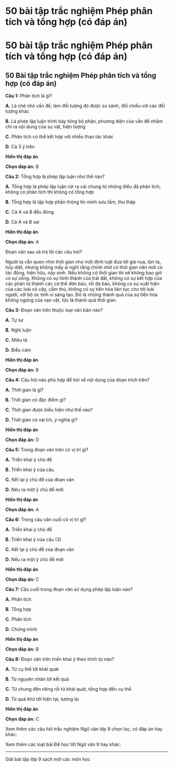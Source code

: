 # 50 bài tập trắc nghiệm Phép phân tích và tổng hợp (có đáp án)

# 50 bài tập trắc nghiệm Phép phân tích và tổng hợp (có đáp án)

## 50 Bài tập trắc nghiệm Phép phân tích và tổng hợp (có đáp án)

**Câu 1:** Phân tích là gì?

**A.** Là chẻ nhỏ vấn đề, làm đối tượng đó được so sánh, đối chiếu với các đối tượng khác

**B.** Là phép lập luận trình bày từng bộ phận, phương diện của vấn đề nhằm chỉ ra nội dung của sự vật, hiện tượng

**C.** Phân tích có thể kết hợp với nhiều thao tác khác

**D.** Cả 3 ý trên

**Hiển thị đáp án**

**Chọn đáp án:** B

**Câu 2:** Tổng hợp là phép lập luận như thế nào?

**A.** Tổng hợp là phép lập luận rút ra cái chung từ những điều đã phân tích, không có phân tích thì không có tổng hợp

**B.** Tổng hợp là tập hợp phần thông tin mình sưu tầm, thu thập

**C.** Cả A và B đều đúng

**D.** Cả A và B sai

**Hiển thị đáp án**

**Chọn đáp án:** A

Đoạn văn sau và trả lời các câu hỏi?

Người ta vẫn quen nhìn thời gian như một định luật đưa tới già nua, tàn tạ, hủy diệt, nhưng không mấy ai nghĩ rằng chính nhờ có thời gian nên mới có tác động, hiện hữu, nảy sinh. Nếu không có thời gian thì sẽ không bao giờ có sự sống. Không có sự hình thành của trái đất, không có sự kết hợp của các phân tử thành các cơ thể đơn bào, rồi đa bào, không có sự xuất hiện của các loài cỏ cây, cầm thú, không có sự tiến hóa liên tục cho tới loài người, với bộ óc tinh vi sáng tạo. Đó là những thành quả của sự tiến hóa không ngừng của vạn vật, tức là thành quả thời gian.

**Câu 3:** Đoạn văn trên thuộc loại văn bản nào?

**A.** Tự sự

**B.** Nghị luận

**C.** Miêu tả

**D.** Biểu cảm

**Hiển thị đáp án**

**Chọn đáp án:** B

**Câu 4:** Câu hỏi nào phù hợp để hỏi về nội dung của đoạn trích trên?

**A.** Thời gian là gì?

**B.** Thời gian có đặc điểm gì?

**C.** Thời gian được biểu hiện như thế nào?

**D.** Thời gian có vai trò, ý nghĩa gì?

**Hiển thị đáp án**

**Chọn đáp án:** D

**Câu 5:** Trong đoạn văn trên có vị trí gì?

**A.** Triển khai ý chủ đề

**B.** Triển khai ý của câu

**C.** Kết lại ý chủ đề của đoạn văn

**D.** Nêu ra một ý chủ đề mới

**Hiển thị đáp án**

**Chọn đáp án:** A

**Câu 6:** Trong câu văn cuối có vị trí gì?

**A.** Triển khai ý chủ đề

**B.** Triển khai ý của câu (3)

**C.** Kết lại ý chủ đề của đoạn văn

**D.** Nếu ra một ý chủ đề mới

**Hiển thị đáp án**

**Chọn đáp án:** C

**Câu 7:** Câu cuối trong đoạn văn sử dụng phép lập luận nào?

**A.** Phân tích

**B.** Tổng hợp

**C.** Phân tích

**D.** Chứng minh

**Hiển thị đáp án**

**Chọn đáp án:** B

**Câu 8:** Đoạn văn trên triển khai ý theo trình tự nào?

**A.** Từ cụ thể tới khái quát

**B.** Từ nguyên nhân tới kết quả

**C.** Từ chung đến riêng rồi từ khái quát, tổng hợp đến cụ thể

**D.** Từ quá khứ tới hiện tại, tương lai

**Hiển thị đáp án**

**Chọn đáp án:** C

Xem thêm các câu hỏi trắc nghiệm Ngữ văn lớp 9 chọn lọc, có đáp án hay khác:

Xem thêm các loạt bài Để học tốt Ngữ văn 9 hay khác:

* * *

Giải bài tập lớp 9 sách mới các môn học
